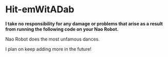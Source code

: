 # Hit-emWitADab

**I take no responsibility for any damage or problems that arise as a result from running the following code on your Nao Robot.**

Nao Robot does the most unfamous dances. 

I plan on keep adding more in the future!
